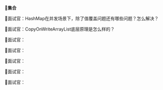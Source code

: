 👯**集合**

📝面试官：HashMap在并发场景下，除了值覆盖问题还有哪些问题？怎么解决？

📝面试官：CopyOnWriteArrayList底层原理是怎么样的？

📝面试官：

📝面试官：

📝面试官：

📝面试官：

📝面试官：
